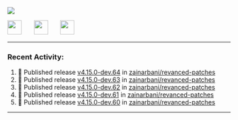 <p align="left">
  <!-- Typing SVG by DenverCoder1 - https://github.com/DenverCoder1/readme-typing-svg -->
  <a href="https://github.com/DenverCoder1/readme-typing-svg">
    <img src="https://readme-typing-svg.demolab.com/?lines=Hello%2E%2E%2E;Im%20Zain;&font=Fira%20Code&center=false&width=440&height=45&color=00FFFF&vCenter=true&pause=1000&size=22" /></a>
</p>

<p align="left">
  <a href="https://www.youtube.com/@zainarbani"><img width="32px" src="https://www.freeiconspng.com/uploads/youtube-subscribe-png-youtube-subscribe-to-5.png"/></a>
  &#8287;&#8287;&#8287;&#8287;&#8287;
  <a href="mailto:zaintsyariev@gmail.com"><img width="32px" src="https://www.freeiconspng.com/uploads/email-icon--100-flat-vol-2-iconset--graphicloads-18.png"/></a>
  &#8287;&#8287;&#8287;&#8287;&#8287;
  <a href="https://t.me/AnotherZain"><img width="32px" src="https://www.freeiconspng.com/uploads/telegram-icon-1.png"></a>
</p>

---

<h3>Recent Activity:</h3>

<!-- https://github.com/jamesgeorge007/github-activity-readme -->
<!--START_SECTION:activity-->
1. 🚀 Published release [v4.15.0-dev.64](https://github.com/zainarbani/revanced-patches/releases/tag/v4.15.0-dev.64) in [zainarbani/revanced-patches](https://github.com/zainarbani/revanced-patches)
2. 🚀 Published release [v4.15.0-dev.63](https://github.com/zainarbani/revanced-patches/releases/tag/v4.15.0-dev.63) in [zainarbani/revanced-patches](https://github.com/zainarbani/revanced-patches)
3. 🚀 Published release [v4.15.0-dev.62](https://github.com/zainarbani/revanced-patches/releases/tag/v4.15.0-dev.62) in [zainarbani/revanced-patches](https://github.com/zainarbani/revanced-patches)
4. 🚀 Published release [v4.15.0-dev.61](https://github.com/zainarbani/revanced-patches/releases/tag/v4.15.0-dev.61) in [zainarbani/revanced-patches](https://github.com/zainarbani/revanced-patches)
5. 🚀 Published release [v4.15.0-dev.60](https://github.com/zainarbani/revanced-patches/releases/tag/v4.15.0-dev.60) in [zainarbani/revanced-patches](https://github.com/zainarbani/revanced-patches)
<!--END_SECTION:activity-->

---
